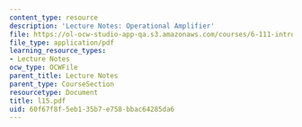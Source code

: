 ```yaml
---
content_type: resource
description: 'Lecture Notes: Operational Amplifier'
file: https://ol-ocw-studio-app-qa.s3.amazonaws.com/courses/6-111-introductory-digital-systems-laboratory-fall-2002/60f67f8f5eb135b7e758bbac64285da6_l15.pdf
file_type: application/pdf
learning_resource_types:
- Lecture Notes
ocw_type: OCWFile
parent_title: Lecture Notes
parent_type: CourseSection
resourcetype: Document
title: l15.pdf
uid: 60f67f8f-5eb1-35b7-e758-bbac64285da6
---
```

